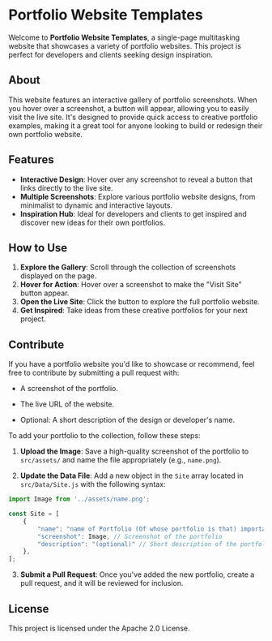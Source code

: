 # Portfolio Website Templates

Welcome to **Portfolio Website Templates**, a single-page multitasking website that showcases a variety of portfolio websites. This project is perfect for developers and clients seeking design inspiration.

## About

This website features an interactive gallery of portfolio screenshots. When you hover over a screenshot, a button will appear, allowing you to easily visit the live site. It's designed to provide quick access to creative portfolio examples, making it a great tool for anyone looking to build or redesign their own portfolio website.

## Features

- **Interactive Design**: Hover over any screenshot to reveal a button that links directly to the live site.
- **Multiple Screenshots**: Explore various portfolio website designs, from minimalist to dynamic and interactive layouts.
- **Inspiration Hub**: Ideal for developers and clients to get inspired and discover new ideas for their own portfolios.

## How to Use

1. **Explore the Gallery**: Scroll through the collection of screenshots displayed on the page.
2. **Hover for Action**: Hover over a screenshot to make the "Visit Site" button appear.
3. **Open the Live Site**: Click the button to explore the full portfolio website.
4. **Get Inspired**: Take ideas from these creative portfolios for your next project.

## Contribute

If you have a portfolio website you'd like to showcase or recommend, feel free to contribute by submitting a pull request with:

 - A screenshot of the portfolio.

 - The live URL of the website.

 - Optional: A short description of the design or developer's name.

To add your portfolio to the collection, follow these steps:

1. **Upload the Image**: Save a high-quality screenshot of the portfolio to `src/assets/` and name the file appropriately (e.g., `name.png`).

2. **Update the Data File**: Add a new object in the `Site` array located in `src/Data/Site.js` with the following syntax:

```js
import Image from '../assets/name.png';

const Site = [
    {
        "name": "name of Portfolio (Of whose portfolio is that) important",
        "screenshot": Image, // Screenshot of the portfolio
        "description": "(optional)" // Short description of the portfolio (optional)
    },
];
```

3. **Submit a Pull Request**: Once you've added the new portfolio, create a pull request, and it will be reviewed for inclusion.



## License

This project is licensed under the Apache 2.0 License.